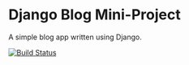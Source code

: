 # Django Blog Mini-Project

A simple blog app written using Django.

[![Build Status](https://travis-ci.org/jordy-silva/CI_Djando_Blog_MP.svg?branch=master)](https://travis-ci.org/jordy-silva/CI_Djando_Blog_MP)